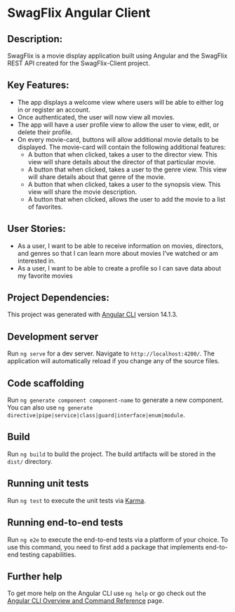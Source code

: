 # SwagFlix Angular Client

## Description:

SwagFlix is a movie display application built using Angular and the SwagFlix REST API created for the SwagFlix-Client project.

## Key Features:

- The app displays a welcome view where users will be able to either log in or register an account.
- Once authenticated, the user will now view all movies.
- The app will have a user profile view to allow the user to view, edit, or delete their profile.
- On every movie-card, buttons will allow additional movie details to be displayed. The movie-card will contain the following additional features:
  - A button that when clicked, takes a user to the director view. This view will share details about the director of that particular movie.
  - A button that when clicked, takes a user to the genre view. This view will share details about that genre of the movie.
  - A button that when clicked, takes a user to the synopsis view. This view will share the movie description.
  - A button that when clicked, allows the user to add the movie to a list of favorites.

## User Stories:

- As a user, I want to be able to receive information on movies, directors, and genres so that I
can learn more about movies I’ve watched or am interested in.
- As a user, I want to be able to create a profile so I can save data about my favorite movies

## Project Dependencies:

This project was generated with [Angular CLI](https://github.com/angular/angular-cli) version 14.1.3.

## Development server

Run `ng serve` for a dev server. Navigate to `http://localhost:4200/`. The application will automatically reload if you change any of the source files.

## Code scaffolding

Run `ng generate component component-name` to generate a new component. You can also use `ng generate directive|pipe|service|class|guard|interface|enum|module`.

## Build

Run `ng build` to build the project. The build artifacts will be stored in the `dist/` directory.

## Running unit tests

Run `ng test` to execute the unit tests via [Karma](https://karma-runner.github.io).

## Running end-to-end tests

Run `ng e2e` to execute the end-to-end tests via a platform of your choice. To use this command, you need to first add a package that implements end-to-end testing capabilities.

## Further help

To get more help on the Angular CLI use `ng help` or go check out the [Angular CLI Overview and Command Reference](https://angular.io/cli) page.
